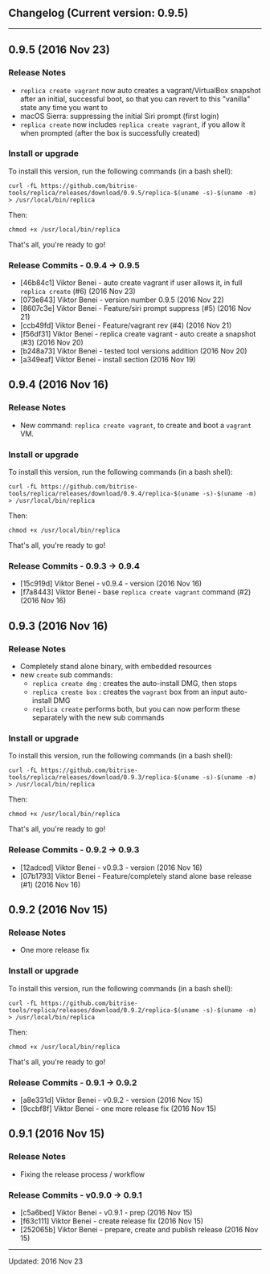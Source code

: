 ## Changelog (Current version: 0.9.5)

-----------------

## 0.9.5 (2016 Nov 23)

### Release Notes

* `replica create vagrant` now auto creates a vagrant/VirtualBox snapshot after an initial, successful boot,
  so that you can revert to this "vanilla" state any time you want to
* macOS Sierra: suppressing the initial Siri prompt (first login)
* `replica create` now includes `replica create vagrant`, if you allow it when prompted (after the box is
  successfully created)

### Install or upgrade

To install this version, run the following commands (in a bash shell):

```
curl -fL https://github.com/bitrise-tools/replica/releases/download/0.9.5/replica-$(uname -s)-$(uname -m) > /usr/local/bin/replica
```

Then:

```
chmod +x /usr/local/bin/replica
```

That's all, you're ready to go!

### Release Commits - 0.9.4 -> 0.9.5

* [46b84c1] Viktor Benei - auto create vagrant if user allows it, in full `replica create` (#6) (2016 Nov 23)
* [073e843] Viktor Benei - version number 0.9.5 (2016 Nov 22)
* [8607c3e] Viktor Benei - Feature/siri prompt suppress (#5) (2016 Nov 21)
* [ccb49fd] Viktor Benei - Feature/vagrant rev (#4) (2016 Nov 21)
* [f56df31] Viktor Benei - replica create vagrant - auto create a snapshot (#3) (2016 Nov 20)
* [b248a73] Viktor Benei - tested tool versions addition (2016 Nov 20)
* [a349eaf] Viktor Benei - install section (2016 Nov 19)


## 0.9.4 (2016 Nov 16)

### Release Notes

* New command: `replica create vagrant`, to create and boot
  a `vagrant` VM.

### Install or upgrade

To install this version, run the following commands (in a bash shell):

```
curl -fL https://github.com/bitrise-tools/replica/releases/download/0.9.4/replica-$(uname -s)-$(uname -m) > /usr/local/bin/replica
```

Then:

```
chmod +x /usr/local/bin/replica
```

That's all, you're ready to go!

### Release Commits - 0.9.3 -> 0.9.4

* [15c919d] Viktor Benei - v0.9.4 - version (2016 Nov 16)
* [f7a8443] Viktor Benei - base `replica create vagrant` command (#2) (2016 Nov 16)


## 0.9.3 (2016 Nov 16)

### Release Notes

* Completely stand alone binary, with embedded resources
* new `create` sub commands:
    * `replica create dmg` : creates the auto-install DMG, then stops
    * `replica create box` : creates the `vagrant` box from an input auto-install DMG
    * `replica create` performs both, but you can now perform these separately
      with the new sub commands

### Install or upgrade

To install this version, run the following commands (in a bash shell):

```
curl -fL https://github.com/bitrise-tools/replica/releases/download/0.9.3/replica-$(uname -s)-$(uname -m) > /usr/local/bin/replica
```

Then:

```
chmod +x /usr/local/bin/replica
```

That's all, you're ready to go!

### Release Commits - 0.9.2 -> 0.9.3

* [12adced] Viktor Benei - v0.9.3 - version (2016 Nov 16)
* [07b1793] Viktor Benei - Feature/completely stand alone base release (#1) (2016 Nov 16)


## 0.9.2 (2016 Nov 15)

### Release Notes

* One more release fix

### Install or upgrade

To install this version, run the following commands (in a bash shell):

```
curl -fL https://github.com/bitrise-tools/replica/releases/download/0.9.2/replica-$(uname -s)-$(uname -m) > /usr/local/bin/replica
```

Then:

```
chmod +x /usr/local/bin/replica
```

That's all, you're ready to go!

### Release Commits - 0.9.1 -> 0.9.2

* [a8e331d] Viktor Benei - v0.9.2 - version (2016 Nov 15)
* [9ccbf8f] Viktor Benei - one more release fix (2016 Nov 15)


## 0.9.1 (2016 Nov 15)

### Release Notes

* Fixing the release process / workflow

### Release Commits - v0.9.0 -> 0.9.1

* [c5a6bed] Viktor Benei - v0.9.1 - prep (2016 Nov 15)
* [f63c111] Viktor Benei - create release fix (2016 Nov 15)
* [252065b] Viktor Benei - prepare, create and publish release (2016 Nov 15)


-----------------

Updated: 2016 Nov 23